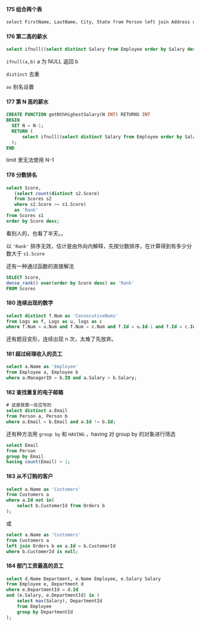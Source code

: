 #### 175 组合两个表

```sql
select FirstName, LastName, City, State from Person left join Address on Address.PersonID = Person.PersonID; 
```



#### 176 第二高的薪水

```sql
select ifnull((select distinct Salary from Employee order by Salary desc limit 1,1), null) as SecondHighestSalary;
```

`ifnull(a,b)` a 为 NULL 返回 b

`distinct` 去重

`as` 别名设置



#### 177 第 N 高的薪水

```sql
CREATE FUNCTION getNthHighestSalary(N INT) RETURNS INT
BEGIN
  SET N = N-1;
  RETURN (
      select ifnull((select distinct Salary from Employee order by Salary desc limit N, 1), NULL)
  );
END
```

limit 里无法使用 N-1



#### 178 分数排名

 ```sql
select Score, 
    (select count(distinct s2.Score)
    from Scores s2
    where s2.Score >= s1.Score)
    as 'Rank'
from Scores s1
order by Score desc;
 ```

看别人的，也看了半天。。

以 `'Rank'` 排序无效，估计是由外向内解释，先按分数排序，在计算得到有多少分数大于 `s1.Score`



还有一种通过函数的直接解法

```sql
SELECT Score,
dense_rank() over(order by Score desc) as 'Rank'
FROM Scores
```



#### 180 连续出现的数字

```sql
select distinct f.Num as 'ConsecutiveNums'
from Logs as f, Logs as u, logs as c
where f.Num = u.Num and f.Num = c.Num and f.Id = u.Id-1 and f.Id = c.Id-2;
```

还有题目变形，连续出现 n 次，太难了先放弃。



#### 181 超过经理收入的员工

```sql
select a.Name as 'Employee'
from Employee a, Employee b
where a.ManagerID = b.ID and a.Salary > b.Salary;
```



#### 182 查找重复的电子邮箱

```sql
# 这是我第一反应写的
select distinct a.Email
from Person a, Person b
where a.Email = b.Email and a.Id != b.Id;
```



还有种方法用 `group by` 和 `HAVING` ，having 对 group by 的对象进行筛选

```sql
select Email
from Person
group by Email
having count(Email) > 1;
```



#### 183 从不订购的客户

```sql
select a.Name as 'Customers'
from Customers a
where a.Id not in(
    select b.CustomerId from Orders b
);
```

或

```sql
select a.Name as 'Customers'
from Customers a
left join Orders b on a.Id = b.CustomerId
where b.CustomerId is null;
```



#### 184 部门工资最高的员工

```sql
select d.Name Department, e.Name Employee, e.Salary Salary
from Employee e, Department d
where e.DepartmentId = d.Id
and (e.Salary, e.DepartmentId) in (
    select max(Salary), DepartmentId
    from Employee
    group by DepartmentId
);
```


